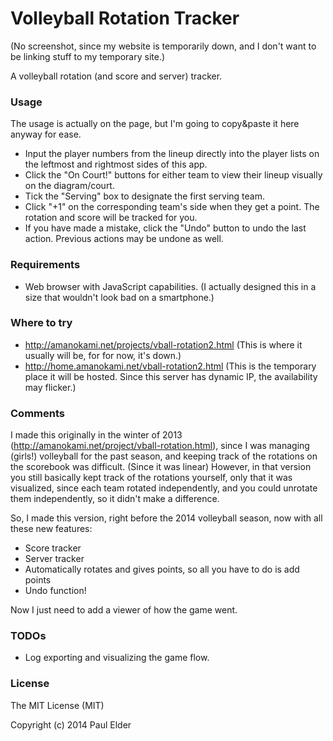 Volleyball Rotation Tracker
===========================

(No screenshot, since my website is temporarily down, and I don't want to be linking stuff to my temporary site.)

A volleyball rotation (and score and server) tracker.

### Usage

The usage is actually on the page, but I'm going to copy&paste it here anyway for ease.


- Input the player numbers from the lineup directly into the player lists on the leftmost and rightmost sides of this app.
- Click the "On Court!" buttons for either team to view their lineup visually on the diagram/court.
- Tick the "Serving" box to designate the first serving team.
- Click "+1" on the corresponding team's side when they get a point. The rotation and score will be tracked for you.
- If you have made a mistake, click the "Undo" button to undo the last action. Previous actions may be undone as well. 

### Requirements

- Web browser with JavaScript capabilities. (I actually designed this in a size that wouldn't look bad on a smartphone.)

### Where to try

- http://amanokami.net/projects/vball-rotation2.html (This is where it usually will be, for for now, it's down.)
- http://home.amanokami.net/vball-rotation2.html (This is the temporary place it will be hosted. Since this server has dynamic IP, the availability may flicker.)

### Comments

I made this originally in the winter of 2013 (http://amanokami.net/project/vball-rotation.html), since I was managing (girls!) volleyball for the past season, and keeping track of the rotations on the scorebook was difficult. (Since it was linear)
However, in that version you still basically kept track of the rotations yourself, only that it was visualized, since each team rotated independently, and you could unrotate them independently, so it didn't make a difference.

So, I made this version, right before the 2014 volleyball season, now with all these new features:
- Score tracker
- Server tracker
- Automatically rotates and gives points, so all you have to do is add points
- Undo function! 

Now I just need to add a viewer of how the game went.

### TODOs

- Log exporting and visualizing the game flow.

### License

The MIT License (MIT)

Copyright (c) 2014 Paul Elder
